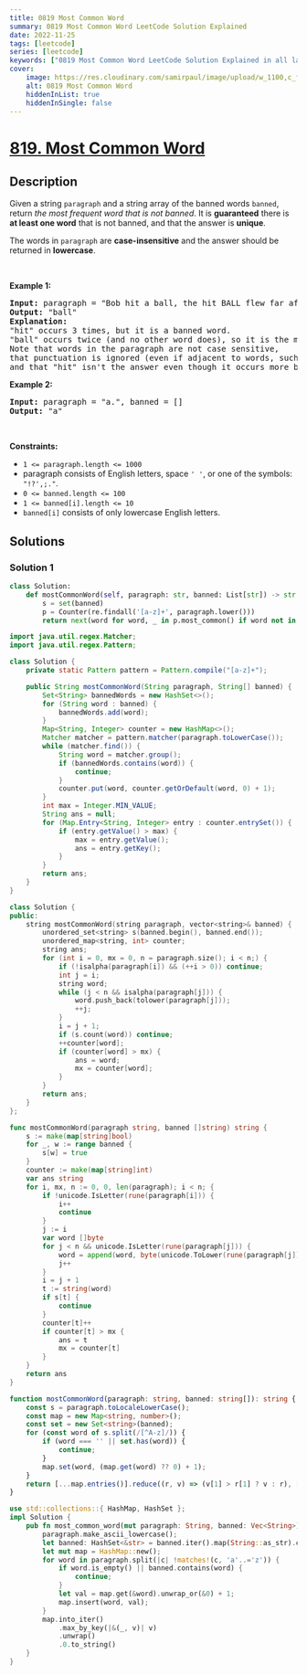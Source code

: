 ```yaml
---
title: 0819 Most Common Word
summary: 0819 Most Common Word LeetCode Solution Explained
date: 2022-11-25
tags: [leetcode]
series: [leetcode]
keywords: ["0819 Most Common Word LeetCode Solution Explained in all languages", "0819 Most Common Word", "LeetCode", "leetcode solution in Python3 C++ Java Go PHP Ruby Swift TypeScript Rust C# JavaScript C", "GeeksforGeeks", "InterviewBit", "Coding Ninjas", "HackerRank", "HackerEarth", "CodeChef", "TopCoder", "AlgoExpert", "freeCodeCamp", "Codeforces", "GitHub", "AtCoder", "Samir Paul"]
cover:
    image: https://res.cloudinary.com/samirpaul/image/upload/w_1100,c_fit,co_rgb:FFFFFF,l_text:Arial_75_bold:0819 Most Common Word - Solution Explained/problem-solving.webp
    alt: 0819 Most Common Word
    hiddenInList: true
    hiddenInSingle: false
---
```



# [819. Most Common Word](https://leetcode.com/problems/most-common-word)


## Description

<p>Given a string <code>paragraph</code> and a string array of the banned words <code>banned</code>, return <em>the most frequent word that is not banned</em>. It is <strong>guaranteed</strong> there is <strong>at least one word</strong> that is not banned, and that the answer is <strong>unique</strong>.</p>

<p>The words in <code>paragraph</code> are <strong>case-insensitive</strong> and the answer should be returned in <strong>lowercase</strong>.</p>

<p>&nbsp;</p>
<p><strong class="example">Example 1:</strong></p>

<pre>
<strong>Input:</strong> paragraph = &quot;Bob hit a ball, the hit BALL flew far after it was hit.&quot;, banned = [&quot;hit&quot;]
<strong>Output:</strong> &quot;ball&quot;
<strong>Explanation:</strong> 
&quot;hit&quot; occurs 3 times, but it is a banned word.
&quot;ball&quot; occurs twice (and no other word does), so it is the most frequent non-banned word in the paragraph. 
Note that words in the paragraph are not case sensitive,
that punctuation is ignored (even if adjacent to words, such as &quot;ball,&quot;), 
and that &quot;hit&quot; isn&#39;t the answer even though it occurs more because it is banned.
</pre>

<p><strong class="example">Example 2:</strong></p>

<pre>
<strong>Input:</strong> paragraph = &quot;a.&quot;, banned = []
<strong>Output:</strong> &quot;a&quot;
</pre>

<p>&nbsp;</p>
<p><strong>Constraints:</strong></p>

<ul>
	<li><code>1 &lt;= paragraph.length &lt;= 1000</code></li>
	<li>paragraph consists of English letters, space <code>&#39; &#39;</code>, or one of the symbols: <code>&quot;!?&#39;,;.&quot;</code>.</li>
	<li><code>0 &lt;= banned.length &lt;= 100</code></li>
	<li><code>1 &lt;= banned[i].length &lt;= 10</code></li>
	<li><code>banned[i]</code> consists of only lowercase English letters.</li>
</ul>

## Solutions

### Solution 1

<!-- tabs:start -->

```python
class Solution:
    def mostCommonWord(self, paragraph: str, banned: List[str]) -> str:
        s = set(banned)
        p = Counter(re.findall('[a-z]+', paragraph.lower()))
        return next(word for word, _ in p.most_common() if word not in s)
```

```java
import java.util.regex.Matcher;
import java.util.regex.Pattern;

class Solution {
    private static Pattern pattern = Pattern.compile("[a-z]+");

    public String mostCommonWord(String paragraph, String[] banned) {
        Set<String> bannedWords = new HashSet<>();
        for (String word : banned) {
            bannedWords.add(word);
        }
        Map<String, Integer> counter = new HashMap<>();
        Matcher matcher = pattern.matcher(paragraph.toLowerCase());
        while (matcher.find()) {
            String word = matcher.group();
            if (bannedWords.contains(word)) {
                continue;
            }
            counter.put(word, counter.getOrDefault(word, 0) + 1);
        }
        int max = Integer.MIN_VALUE;
        String ans = null;
        for (Map.Entry<String, Integer> entry : counter.entrySet()) {
            if (entry.getValue() > max) {
                max = entry.getValue();
                ans = entry.getKey();
            }
        }
        return ans;
    }
}
```

```cpp
class Solution {
public:
    string mostCommonWord(string paragraph, vector<string>& banned) {
        unordered_set<string> s(banned.begin(), banned.end());
        unordered_map<string, int> counter;
        string ans;
        for (int i = 0, mx = 0, n = paragraph.size(); i < n;) {
            if (!isalpha(paragraph[i]) && (++i > 0)) continue;
            int j = i;
            string word;
            while (j < n && isalpha(paragraph[j])) {
                word.push_back(tolower(paragraph[j]));
                ++j;
            }
            i = j + 1;
            if (s.count(word)) continue;
            ++counter[word];
            if (counter[word] > mx) {
                ans = word;
                mx = counter[word];
            }
        }
        return ans;
    }
};
```

```go
func mostCommonWord(paragraph string, banned []string) string {
	s := make(map[string]bool)
	for _, w := range banned {
		s[w] = true
	}
	counter := make(map[string]int)
	var ans string
	for i, mx, n := 0, 0, len(paragraph); i < n; {
		if !unicode.IsLetter(rune(paragraph[i])) {
			i++
			continue
		}
		j := i
		var word []byte
		for j < n && unicode.IsLetter(rune(paragraph[j])) {
			word = append(word, byte(unicode.ToLower(rune(paragraph[j]))))
			j++
		}
		i = j + 1
		t := string(word)
		if s[t] {
			continue
		}
		counter[t]++
		if counter[t] > mx {
			ans = t
			mx = counter[t]
		}
	}
	return ans
}
```

```ts
function mostCommonWord(paragraph: string, banned: string[]): string {
    const s = paragraph.toLocaleLowerCase();
    const map = new Map<string, number>();
    const set = new Set<string>(banned);
    for (const word of s.split(/[^A-z]/)) {
        if (word === '' || set.has(word)) {
            continue;
        }
        map.set(word, (map.get(word) ?? 0) + 1);
    }
    return [...map.entries()].reduce((r, v) => (v[1] > r[1] ? v : r), ['', 0])[0];
}
```

```rust
use std::collections::{ HashMap, HashSet };
impl Solution {
    pub fn most_common_word(mut paragraph: String, banned: Vec<String>) -> String {
        paragraph.make_ascii_lowercase();
        let banned: HashSet<&str> = banned.iter().map(String::as_str).collect();
        let mut map = HashMap::new();
        for word in paragraph.split(|c| !matches!(c, 'a'..='z')) {
            if word.is_empty() || banned.contains(word) {
                continue;
            }
            let val = map.get(&word).unwrap_or(&0) + 1;
            map.insert(word, val);
        }
        map.into_iter()
            .max_by_key(|&(_, v)| v)
            .unwrap()
            .0.to_string()
    }
}
```

<!-- tabs:end -->

<!-- end -->
